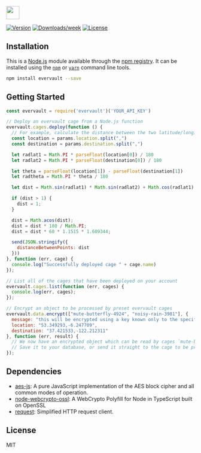<img src="https://raw.githubusercontent.com/evervault/evervault-sdk/master/logo.png" height="35" />

[![Version](https://img.shields.io/npm/v/evervault.svg)](https://npmjs.org/package/evervault)
[![Downloads/week](https://img.shields.io/npm/dw/evervault-sdk.svg)](https://npmjs.org/package/evervault-sdk)
[![License](https://img.shields.io/npm/l/evervault.svg)](https://github.com/evervault/evervault-sdk/blob/master/package.json)

## Installation

This is a [Node.js](https://nodejs.org/) module available through the
[npm registry](https://www.npmjs.com/). It can be installed using the
[`npm`](https://docs.npmjs.com/getting-started/installing-npm-packages-locally)
or
[`yarn`](https://yarnpkg.com/en/)
command line tools.

```sh
npm install evervault --save
```

## Getting Started
```node.js
const evervault = require('evervault')('YOUR_API_KEY')

// Deploy an evervault cage from a Node.js function
evervault.cages.deploy(function () {
  // For example, calculate the distance between the two latitude/longitude pairs
  const location = params.location.split(",")
  const destination = params.destination.split(",")

  let radlat1 = Math.PI * parseFloat(location[0]) / 180
  let radlat2 = Math.PI * parseFloat(destination[0]) / 180

  let theta = parseFloat(location[1]) - parseFloat(destination[1])
  let radtheta = Math.PI * theta / 180

  let dist = Math.sin(radlat1) * Math.sin(radlat2) + Math.cos(radlat1) * Math.cos(radlat2) * Math.cos(radtheta)

  if (dist > 1) {
    dist = 1;
  }

  dist = Math.acos(dist);
  dist = dist * 180 / Math.PI;
  dist = dist * 60 * 1.1515 * 1.609344;

  send(JSON.stringify({
    distanceBetweenPoints: dist
  }))
}, function (err, cage) {
  console.log("Successfully deployed cage " + cage.name)
});

// List all of the cages that have been deployed on your account
evervault.cages.list(function (err, cages) {
  console.log(err, cages);
});

// Encrypt an object to be processed by preset evervault cages
evervault.data.encrypt(["mute-butterfly-4924", "noisy-rain-3981"], {
  message: "this will be encrypted using a key known only to the specified evervault cages",
  location: "53.349293,-6.247709",
  destination: "37.421533,-122.212311"
}, function (err, result) {
  // We now have an encrypted object which can be read by cages `mute-butterfly-4924` and `noisy-rain-3981`
  // Save it to your database, or send it straight to the cage to be processed.
});

```

## Dependencies

- [aes-js](https://ghub.io/aes-js): A pure JavaScript implementation of the AES block cipher and all common modes of operation.
- [node-webcrypto-ossl](https://ghub.io/node-webcrypto-ossl): A WebCrypto Polyfill for Node in TypeScript built on OpenSSL
- [request](https://ghub.io/request): Simplified HTTP request client.


## License

MIT
